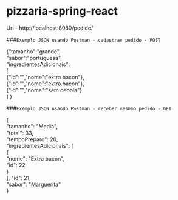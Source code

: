 # pizzaria-spring-react

Url - http://localhost:8080/pedido/

###`Exemplo JSON usando Postman - cadastrar pedido - POST`

{"tamanho":"grande",<br>
"sabor":"portuguesa",<br>
"ingredientesAdicionais":<br>
[<br>
  {"id":"","nome":"extra bacon"},<br>
  {"id":"","nome":"extra bacon"},<br>
  {"id":"","nome":"sem cebola"}<br>
  ]
}

###`Exemplo JSON usando Postman - receber resumo pedido - GET`

{<br>
    "tamanho": "Media",<br>
    "total": 33,<br>
    "tempoPreparo": 20,<br>
    "ingredientesAdicionais": [<br>
        {<br>
            "nome": "Extra bacon",<br>
            "id": 22<br>
        }<br>
    ],
    "id": 21,<br>
    "sabor": "Marguerita"<br>
}
